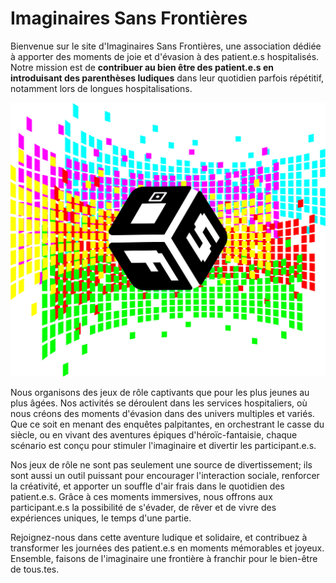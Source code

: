 # Imaginaires Sans Frontières

Bienvenue sur le site d'Imaginaires Sans Frontières, une association dédiée à apporter des moments de joie et d'évasion à des patient.e.s hospitalisés. Notre mission est de **contribuer au bien être des patient.e.s en introduisant des parenthèses ludiques** dans leur quotidien parfois répétitif, notamment lors de longues hospitalisations.

![](img/logo-isf-fullart.svg)

Nous organisons des jeux de rôle captivants que pour les plus jeunes au plus âgées. Nos activités se déroulent dans les services hospitaliers, où nous créons des moments d'évasion dans des univers multiples et variés. Que ce soit en menant des enquêtes palpitantes, en orchestrant le casse du siècle, ou en vivant des aventures épiques d'héroïc-fantaisie, chaque scénario est conçu pour stimuler l'imaginaire et divertir les participant.e.s.

Nos jeux de rôle ne sont pas seulement une source de divertissement; ils sont aussi un outil puissant pour encourager l'interaction sociale, renforcer la créativité, et apporter un souffle d'air frais dans le quotidien des patient.e.s. Grâce à ces moments immersives, nous offrons aux participant.e.s la possibilité de s'évader, de rêver et de vivre des expériences uniques, le temps d'une partie.

Rejoignez-nous dans cette aventure ludique et solidaire, et contribuez à transformer les journées des patient.e.s en moments mémorables et joyeux. Ensemble, faisons de l'imaginaire une frontière à franchir pour le bien-être de tous.tes.
